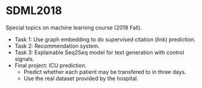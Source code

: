 # SDML2018
Special topics on machine learning course (2018 Fall).

* Task 1: Use graph embedding to do supervised citation (link) prediction.
* Task 2: Recommendation system.
* Task 3: Explainable Seq2Seq model for text generation with control signals.
* Final project: ICU prediction.
  * Predict whether each patient may be transfered to in three days.
  * Use the real dataset provided by the hospital.
